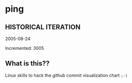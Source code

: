 # ping

## HISTORICAL ITERATION
2005-08-24

Incremented: 3005

## What is this?? 
Linux skills to hack the github commit visualization chart `;-)`
